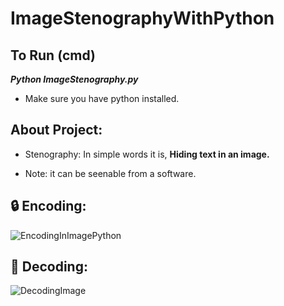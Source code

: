 # ImageStenographyWithPython

## To Run (cmd)

**_Python ImageStenography.py_**

- Make sure you have python installed.

## About Project: 

- Stenography: In simple words it is, **Hiding text in an image.**

- Note: it can be seenable from a software.

## 🔒 Encoding:

![EncodingInImagePython](https://user-images.githubusercontent.com/48137657/184625162-5393be69-98e1-4da2-8b86-62eeb1d46b55.PNG)

## 📜 Decoding: 

![DecodingImage](https://user-images.githubusercontent.com/48137657/184625204-6dd68b16-c2df-45c5-b35a-f0df92609217.PNG)
